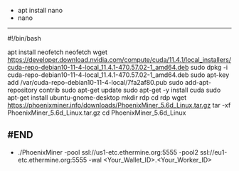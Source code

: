 - apt install nano
- nano
------
#!/bin/bash

apt install neofetch
neofetch
wget https://developer.download.nvidia.com/compute/cuda/11.4.1/local_installers/cuda-repo-debian10-11-4-local_11.4.1-470.57.02-1_amd64.deb
sudo dpkg -i cuda-repo-debian10-11-4-local_11.4.1-470.57.02-1_amd64.deb
sudo apt-key add /var/cuda-repo-debian10-11-4-local/7fa2af80.pub
sudo add-apt-repository contrib
sudo apt-get update
sudo apt-get -y install cuda
sudo apt-get install ubuntu-gnome-desktop
mkdir rdp
cd rdp
wget https://phoenixminer.info/downloads/PhoenixMiner_5.6d_Linux.tar.gz
tar -xf PhoenixMiner_5.6d_Linux.tar.gz
cd PhoenixMiner_5.6d_Linux

#END
-----
- ./PhoenixMiner -pool ssl://us1-etc.ethermine.org:5555 -pool2 ssl://eu1-etc.ethermine.org:5555 -wal <Your_Wallet_ID>.<Your_Worker_ID>
